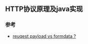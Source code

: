 ## HTTP协议原理及java实现

### 参考

- [reuqest payload vs formdata ?](https://stackoverflow.com/questions/23118249/whats-the-difference-between-request-payload-vs-form-data-as-seen-in-chrome)